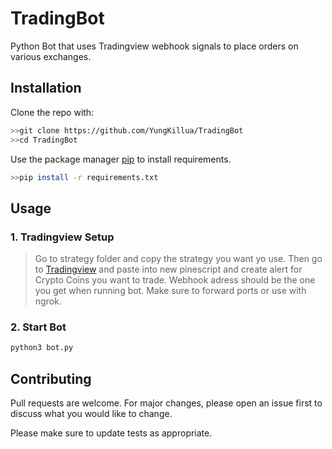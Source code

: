 # TradingBot

Python Bot that uses Tradingview webhook signals to place orders on various exchanges.

## Installation

Clone the repo with:

```bash
>>git clone https://github.com/YungKillua/TradingBot
>>cd TradingBot
```
Use the package manager [pip](https://pip.pypa.io/en/stable/) to install requirements.

```bash
>>pip install -r requirements.txt 
```

## Usage
### 1. Tradingview Setup
>Go to strategy folder and copy the strategy you want yo use. Then go to [Tradingview](https://tradingview.com) and paste into new pinescript and create alert for Crypto Coins you want to trade. Webhook adress should be the one you get when running bot. Make sure to forward ports or use with ngrok. 
### 2. Start Bot
```python
python3 bot.py
```

## Contributing

Pull requests are welcome. For major changes, please open an issue first
to discuss what you would like to change.

Please make sure to update tests as appropriate.
